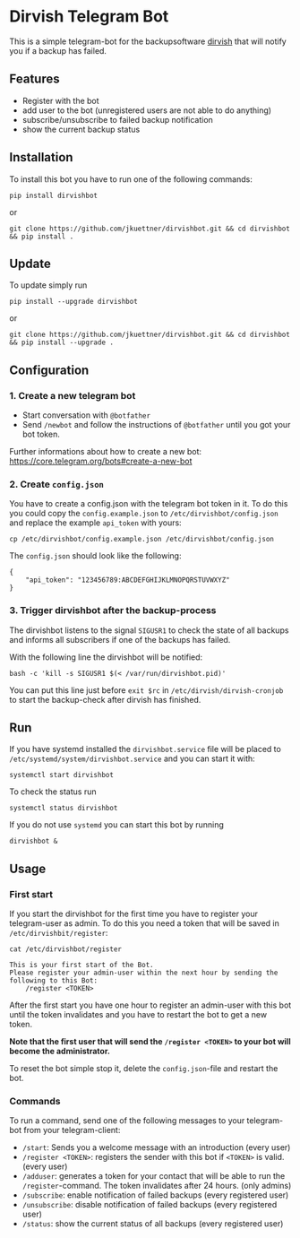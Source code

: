 # Dirvish Telegram Bot
This is a simple telegram-bot for the backupsoftware [dirvish](http://www.dirvish.org/) that will notify you if a backup has failed.

## Features
- Register with the bot
- add user to the bot (unregistered users are not able to do anything)
- subscribe/unsubscribe to failed backup notification
- show the current backup status

## Installation
To install this bot you have to run one of the following commands:
```
pip install dirvishbot
```
or
```
git clone https://github.com/jkuettner/dirvishbot.git && cd dirvishbot && pip install .
```

## Update
To update simply run
```
pip install --upgrade dirvishbot
```
or
```
git clone https://github.com/jkuettner/dirvishbot.git && cd dirvishbot && pip install --upgrade .
```

## Configuration
### 1. Create a new telegram bot
- Start conversation with `@botfather`
- Send `/newbot` and follow the instructions of `@botfather` until you got your bot token.

Further informations about how to create a new bot: https://core.telegram.org/bots#create-a-new-bot
### 2. Create `config.json`
You have to create a config.json with the telegram bot token in it. To do this you could copy the `config.example.json` to `/etc/dirvishbot/config.json` and replace the example `api_token` with yours:
```
cp /etc/dirvishbot/config.example.json /etc/dirvishbot/config.json
```
The `config.json` should look like the following:
```
{
    "api_token": "123456789:ABCDEFGHIJKLMNOPQRSTUVWXYZ"
}

```
### 3. Trigger dirvishbot after the backup-process
The dirvishbot listens to the signal `SIGUSR1` to check the state of all backups and informs all subscribers if one of the backups has failed.

With the following line the dirvishbot will be notified:
```
bash -c 'kill -s SIGUSR1 $(< /var/run/dirvishbot.pid)'
```
You can put this line just before `exit $rc` in `/etc/dirvish/dirvish-cronjob` to start the backup-check after dirvish has finished.


## Run
If you have systemd installed the `dirvishbot.service` file will be placed to `/etc/systemd/system/dirvishbot.service` and you can start it with:
```
systemctl start dirvishbot
```
To check the status run
```
systemctl status dirvishbot
```

If you do not use `systemd` you can start this bot by running
```
dirvishbot &
```

## Usage
### First start
If you start the dirvishbot for the first time you have to register your telegram-user as admin.
To do this you need a token that will be saved in `/etc/dirvishbit/register`:

```
cat /etc/dirvishbot/register
```
```
This is your first start of the Bot.
Please register your admin-user within the next hour by sending the following to this Bot:
    /register <TOKEN>
```

After the first start you have one hour to register an admin-user with this bot until the token invalidates and you have to restart the bot to get a new token.

**Note that the first user that will send the `/register <TOKEN>` to your bot will become the administrator.**

To reset the bot simple stop it, delete the `config.json`-file and restart the bot.

### Commands
To run a command, send one of the following messages to your telegram-bot from your telegram-client:
- `/start`: Sends you a welcome message with an introduction (every user)
- `/register <TOKEN>`: registers the sender with this bot if `<TOKEN>` is valid. (every user)
- `/adduser`: generates a token for your contact that will be able to run the `/register`-command. The token invalidates after 24 hours. (only admins)
- `/subscribe`: enable notification of failed backups (every registered user)
- `/unsubscribe`: disable notification of failed backups (every registered user)
- `/status`: show the current status of all backups (every registered user)
